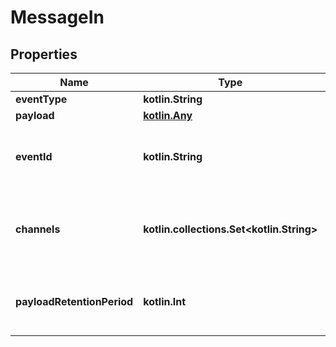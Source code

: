 
# MessageIn

## Properties
Name | Type | Description | Notes
------------ | ------------- | ------------- | -------------
**eventType** | **kotlin.String** |  | 
**payload** | [**kotlin.Any**](.md) |  | 
**eventId** | **kotlin.String** | Optional unique identifier for the message |  [optional]
**channels** | **kotlin.collections.Set&lt;kotlin.String&gt;** | List of free-form identifiers that endpoints can filter by |  [optional]
**payloadRetentionPeriod** | **kotlin.Int** | The retention period for the payload (in days). |  [optional]



